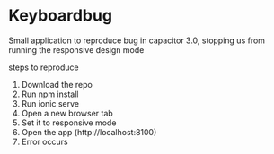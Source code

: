 # Keyboardbug
Small application to reproduce bug in capacitor 3.0, stopping us from running the responsive design mode

steps to reproduce

1. Download the repo
2. Run npm install
3. Run ionic serve
4. Open a new browser tab
5. Set it to responsive mode
6. Open the app (http://localhost:8100)
7. Error occurs
